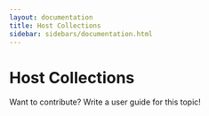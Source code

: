 ```yaml
---
layout: documentation
title: Host Collections
sidebar: sidebars/documentation.html
---
```


# Host Collections

Want to contribute? Write a user guide for this topic!
